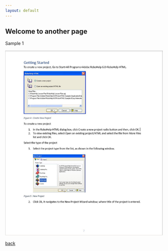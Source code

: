 ```yaml
---
layout: default
---
```


## Welcome to another page

Sample 1

![Robo1](/images/Robo1.JPG)

[back](./)
